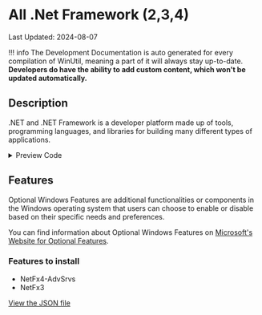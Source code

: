 # All .Net Framework (2,3,4)

Last Updated: 2024-08-07


!!! info
     The Development Documentation is auto generated for every compilation of WinUtil, meaning a part of it will always stay up-to-date. **Developers do have the ability to add custom content, which won't be updated automatically.**
## Description

.NET and .NET Framework is a developer platform made up of tools, programming languages, and libraries for building many different types of applications.

<!-- BEGIN CUSTOM CONTENT -->

<!-- END CUSTOM CONTENT -->

<details>
<summary>Preview Code</summary>

```json
{
  "Content": "All .Net Framework (2,3,4)",
  "Description": ".NET and .NET Framework is a developer platform made up of tools, programming languages, and libraries for building many different types of applications.",
  "category": "Features",
  "panel": "1",
  "Order": "a010_",
  "feature": [
    "NetFx4-AdvSrvs",
    "NetFx3"
  ],
  "InvokeScript": [],
  "link": "https://christitustech.github.io/winutil/dev/features/Features/dotnet"
}
```

</details>

## Features


Optional Windows Features are additional functionalities or components in the Windows operating system that users can choose to enable or disable based on their specific needs and preferences.


You can find information about Optional Windows Features on [Microsoft's Website for Optional Features](https://learn.microsoft.com/en-us/windows/client-management/client-tools/add-remove-hide-features?pivots=windows-11).

### Features to install
- NetFx4-AdvSrvs
- NetFx3


<!-- BEGIN SECOND CUSTOM CONTENT -->

<!-- END SECOND CUSTOM CONTENT -->


[View the JSON file](https://github.com/ChrisTitusTech/winutil/tree/main/config/feature.json)

